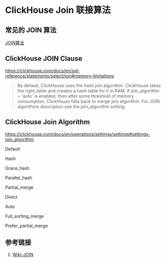 # ClickHouse Join 联接算法


## 常见的 JOIN 算法

[JOIN算法](learning/subjects/ComputerScience/DataStructuresAndAlgorithm/Algorithms/Advanced/JOIN算法.md)

## ClickHouse JOIN Clause
https://clickhouse.com/docs/en/sql-reference/statements/select/join#memory-limitations

> By default, ClickHouse uses the hash join algorithm. ClickHouse takes the right_table and creates a hash table for it in RAM. If join_algorithm = 'auto' is enabled, then after some threshold of memory consumption, ClickHouse falls back to merge join algorithm. For JOIN algorithms description see the join_algorithm setting.


## ClickHouse Join Algorithm
https://clickhouse.com/docs/en/operations/settings/settings#settings-join_algorithm

Default

Hash

Grace_hash

Parallel_hash

Partial_merge

Direct

Auto

Full_sorting_merge

Prefer_partial_merge

## 参考链接
1. [Wiki-JOIN]( https://en.wikipedia.org/wiki/Join_ (SQL))
